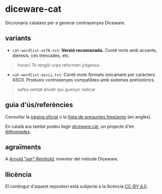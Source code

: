 diceware-cat
============
Diccionaris catalans per a generar contrasenyes Diceware.

variants
--------
* ```cat-wordlist-utf8.txt```: **Versió recomanada.** Conté mots amb accents, dièresis, ces trencades, etc.

> horaci 7è rengló urpa reformen jutgessa

* ```cat-wordlist-ascii.txt```: Conté mots formats únicament per caràcters ASCII. Produeix contrasenyes compatibles amb sistemes prehistòrics.

> xafes ventat dividir qui guenyo radicar

guia d'ús/referències
---------------------
Consultar la [pàgina oficial](http://world.std.com/~reinhold/diceware.html) o la [llista de preguntes freqüents](http://world.std.com/~reinhold/dicewarefaq.html) (en anglès).

En català ara també podeu llegir [diceware.cat](http://diceware.cat/), un projecte d'en [@thomedes](https://github.com/thomedes).

agraïments
----------
A [Arnold "agr" Reinhold](http://world.std.com/~reinhold/), inventor del mètode Diceware.

llicència
---------
El contingut d'aquest repositori està subjecte a la llicència [CC-BY 4.0](http://creativecommons.org/licenses/by/4.0/).
